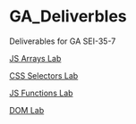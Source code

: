 # GA_Deliverbles
Deliverables for GA SEI-35-7

<a href="https://codepen.io/BurgersAndSalads/pen/PoNVYbN">JS Arrays Lab</a>

<a href="https://codepen.io/BurgersAndSalads/pen/MWyRqeR">CSS Selectors Lab</a>

<a href="https://codepen.io/BurgersAndSalads/pen/zYqeWBV">JS Functions Lab</a>

<a href="https://codepen.io/BurgersAndSalads/pen/VwaRjWj">DOM Lab</a>
